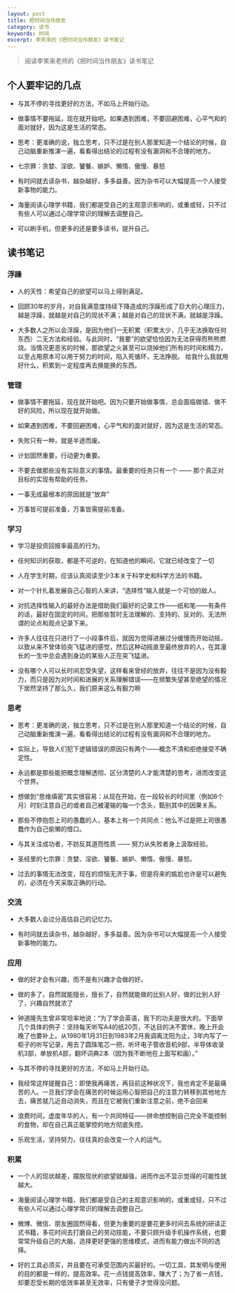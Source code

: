 ```yaml
---
layout: post
title: 把时间当作朋友
category: 读书
keywords: 时间 
excerpt: 李笑来的《把时间当作朋友》读书笔记
---
```

> 阅读李笑来老师的《把时间当作朋友》读书笔记



## 个人要牢记的几点

- 与其不停的寻找更好的方法，不如马上开始行动。

- 做事情不要拖延，现在就开始吧。如果遇到困难，不要回避困难，心平气和的面对就好，因为这是生活的常态。

- 思考：更准确的说，独立思考，只不过是在别人那里知道一个结论的时候，自己动脑重新推演一遍，看看得出结论的过程有没有漏洞和不合理的地方。

- 七宗罪：贪婪、淫欲、饕餮、嫉妒、懒惰、傲慢、暴怒

- 有时间就去读杂书，越杂越好，多多益善。因为杂书可以大幅提高一个人接受新事物的能力。

- 海量阅读心理学书籍，我们都是受自己的主观意识影响的，或重或轻，只不过有些人可以通过心理学常识的理解去调整自己。

- 可以刷手机，但更多的还是要多读书，提升自己。


## 读书笔记
 
### 浮躁

- 人的天性：希望自己的欲望可以马上得到满足。

- 回顾30年的岁月，对自我满意度持续下降造成的浮躁形成了巨大的心理压力，越是浮躁，就越是对自己的现状不满；越是对自己的现状不满，就越是浮躁。

- 大多数人之所以会浮躁，是因为他们一无积累（积累太少，几乎无法换取任何东西）二无方法和经验。与此同时，“我要”的欲望恰恰因为无法获得而熊熊燃烧。当情况更恶劣的时候，那欲望之火甚至可以烧掉他们所有的时间和精力，以至占用原本可以用于努力的时间，陷入死循环，无法挣脱。
给我什么我就用好什么，积累到一定程度再去换能换的东西。


### 管理

- 做事情不要拖延，现在就开始吧。因为只要开始做事情，总会面临做错、做不好的风险，所以现在就开始做。

- 如果遇到困难，不要回避困难，心平气和的面对就好，因为这是生活的常态。

- 失败只有一种，就是半途而废。

- 计划固然重要，行动更为重要。

- 不要去做那些没有实际意义的事情。最重要的任务只有一个 —— 那个真正对目标的实现有帮助的任务。

- 一事无成最根本的原因就是“放弃”

- 万事皆可提前准备，万事皆需提前准备。


### 学习

- 学习是投资回报率最高的行为。

- 任何知识的获取，都是不可逆的，在知道他的瞬间，它就已经改变了一切

- 人在学生时期，应该认真阅读至少3本关于科学史和科学方法的书籍。 

- 对一个针扎着发展自己心智的人来讲，“选择性”输入就是一个可怕的敌人。

- 对抗选择性输入的最好办法是借助我们最好的记录工作——纸和笔——有条件的话，最好在固定的时间，把那些暂时无法理解的、支持的、反对的、无法所谓的论点和观点记录下来。 

- 许多人往往在只进行了一小段事件后，就因为觉得进展过分缓慢而开始动摇，以致从来不曾体验突飞猛进的感觉，然后这种动摇直至最终放弃的人，在其漫长的一生中总会遇到身边的某些人正在突飞猛进。

- 没有哪个人可以长时间忍受失望，这样看来曾经的放弃，往往不是因为没有毅力，而只是因为对时间和进展的关系理解错误——在频繁失望甚至绝望的情况下居然坚持了那么久，我们原来这么有毅力啊


### 思考

- 思考：更准确的说，独立思考，只不过是在别人那里知道一个结论的时候，自己动脑重新推演一遍，看看得出结论的过程有没有漏洞和不合理的地方。

- 实际上，导致人们犯下逻辑错误的原因只有两个——概念不清和拒绝接受不确定性。
- 永远都是那些能把概念理解透彻、区分清楚的人才能清楚的思考，进而改变这个世界。

- 想做到“思维缜密”其实很容易：从现在开始，在一段较长的时间里（例如6个月）时刻注意自己的或者自己被灌输的每一个念头，甄别其中的因果关系。

- 那些不停抱怨上司的愚蠢的人，基本上有一个共同点：他么不过是把上司很愚蠢作为自己偷懒的借口。

- 与其关注成功者，不妨反其道而性质 —— 努力从失败者身上汲取经验。

- 圣经里的七宗罪：贪婪、淫欲、饕餮、嫉妒、懒惰、傲慢、暴怒。

- 过去的事情无法改变，现在的烦恼无济于事，但是将来的尴尬也许是可以避免的，必须在今天采取正确的行动。



### 交流

- 大多数人会过分高估自己的记忆力。

- 有时间就去读杂书，越杂越好，多多益善。因为杂书可以大幅提高一个人接受新事物的能力。



### 应用

- 做的好才会有兴趣，而不是有兴趣才会做的好。
- 做的多了，自然就能擅长，擅长了，自然就能做的比别人好，做的比别人好了，兴趣自然就浓了

- 钟道隆先生曾非常坦率地说：“为了学会英语，我下的功夫是很大的。下面举几个具体的例子：坚持每天听写A4的纸20页，不达目的决不罢休，晚上开会晚了也要补上。从1980年1月31日到1983年2月我调离沈阳为止，3年内写了一柜子的听写记录，用去了圆珠笔芯一把，听坏电子管收音机9部，半导体收录机3部，单放机4部，翻坏词典2本（因为我不断地在上面写和画）。”

- 与其不停的寻找更好的方法，不如马上开始行动。

- 我经常这样提醒自己：即使我再痛苦，再目前这种状况下，我也肯定不是最痛苦的人。一旦我们学会在痛苦的时候运用心智把自己的注意力转移到其他地方去，痛苦就几近自动消失，而且在它被我们重新注意之前，绝不会回来

- 浪费时间，虚度年华的人，有一个共同特征——拼命想控制自己完全不能控制的食物，却在自己真正能掌控的地方彻底失控。

- 乐观生活，坚持努力，往往真的会改变一个人的运气。


### 积累


- 一个人的现状越差，摆脱现状的欲望就越强，进而作出不显示觉得的可能性就越大。

- 海量阅读心理学书籍，我们都是受自己的主观意识影响的，或重或轻，只不过有些人可以通过心理学常识的理解去调整自己。

- 微博、微信、朋友圈固然得看，但更为重要的是要花更多时间去系统的研读正式书籍，多花时间去打磨自己的劳动技能，不要只顾升级手机操作系统，也要常常升级自己的大脑，选择更好更强的思维模式，进而有能力做出不同的选择。

- 好的工具必须买，并且要在可承受范围内买最好的。一切工具，其发明与使用的目的都是一样的，提高效率。花一点钱提高效率，赚大了；为了省一点钱，却要忍受长期的低效率甚至无效率，只有傻子才觉得没问题。

